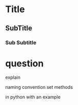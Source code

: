 # Title 

## SubTitle

### Sub Subtitle


# question 
explain 

naming convention 
set methods

in python with an example 